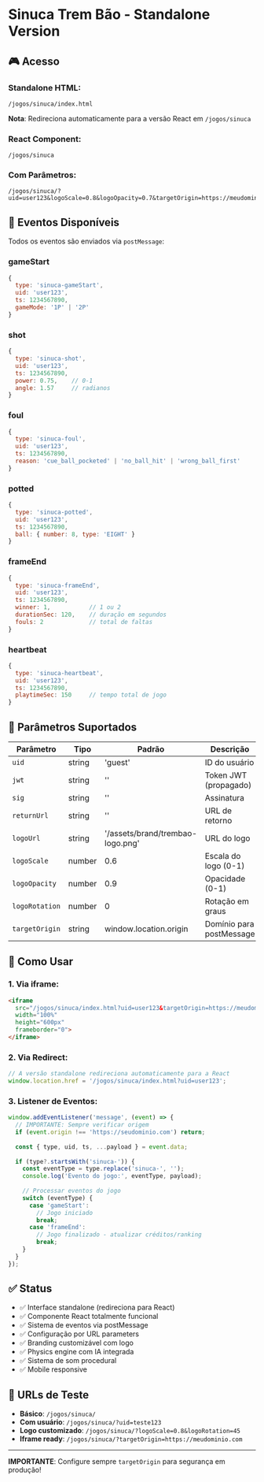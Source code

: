 # Sinuca Trem Bão - Standalone Version

## 🎮 Acesso

### Standalone HTML:
```
/jogos/sinuca/index.html
```
**Nota**: Redireciona automaticamente para a versão React em `/jogos/sinuca`

### React Component:
```
/jogos/sinuca
```

### Com Parâmetros:
```
/jogos/sinuca/?uid=user123&logoScale=0.8&logoOpacity=0.7&targetOrigin=https://meudominio.com
```

## 📡 Eventos Disponíveis

Todos os eventos são enviados via `postMessage`:

### gameStart
```javascript
{
  type: 'sinuca-gameStart',
  uid: 'user123',
  ts: 1234567890,
  gameMode: '1P' | '2P'
}
```

### shot
```javascript
{
  type: 'sinuca-shot',
  uid: 'user123',
  ts: 1234567890,
  power: 0.75,    // 0-1
  angle: 1.57     // radianos
}
```

### foul
```javascript
{
  type: 'sinuca-foul',
  uid: 'user123',
  ts: 1234567890,
  reason: 'cue_ball_pocketed' | 'no_ball_hit' | 'wrong_ball_first'
}
```

### potted
```javascript
{
  type: 'sinuca-potted',
  uid: 'user123',
  ts: 1234567890,
  ball: { number: 8, type: 'EIGHT' }
}
```

### frameEnd
```javascript
{
  type: 'sinuca-frameEnd',
  uid: 'user123',
  ts: 1234567890,
  winner: 1,           // 1 ou 2
  durationSec: 120,    // duração em segundos
  fouls: 2             // total de faltas
}
```

### heartbeat
```javascript
{
  type: 'sinuca-heartbeat',
  uid: 'user123',
  ts: 1234567890,
  playtimeSec: 150     // tempo total de jogo
}
```

## 🔧 Parâmetros Suportados

| Parâmetro | Tipo | Padrão | Descrição |
|-----------|------|--------|-----------|
| `uid` | string | 'guest' | ID do usuário |
| `jwt` | string | '' | Token JWT (propagado) |
| `sig` | string | '' | Assinatura |
| `returnUrl` | string | '' | URL de retorno |
| `logoUrl` | string | '/assets/brand/trembao-logo.png' | URL do logo |
| `logoScale` | number | 0.6 | Escala do logo (0-1) |
| `logoOpacity` | number | 0.9 | Opacidade (0-1) |
| `logoRotation` | number | 0 | Rotação em graus |
| `targetOrigin` | string | window.location.origin | Domínio para postMessage |

## 📱 Como Usar

### 1. Via iframe:
```html
<iframe 
  src="/jogos/sinuca/index.html?uid=user123&targetOrigin=https://meudominio.com"
  width="100%" 
  height="600px"
  frameborder="0">
</iframe>
```

### 2. Via Redirect:
```javascript
// A versão standalone redireciona automaticamente para a React
window.location.href = '/jogos/sinuca/index.html?uid=user123';
```

### 3. Listener de Eventos:
```javascript
window.addEventListener('message', (event) => {
  // IMPORTANTE: Sempre verificar origem
  if (event.origin !== 'https://seudominio.com') return;
  
  const { type, uid, ts, ...payload } = event.data;
  
  if (type?.startsWith('sinuca-')) {
    const eventType = type.replace('sinuca-', '');
    console.log('Evento do jogo:', eventType, payload);
    
    // Processar eventos do jogo
    switch (eventType) {
      case 'gameStart':
        // Jogo iniciado
        break;
      case 'frameEnd':
        // Jogo finalizado - atualizar créditos/ranking
        break;
    }
  }
});
```

## ✅ Status

- ✅ Interface standalone (redireciona para React)
- ✅ Componente React totalmente funcional
- ✅ Sistema de eventos via postMessage
- ✅ Configuração por URL parameters
- ✅ Branding customizável com logo
- ✅ Physics engine com IA integrada
- ✅ Sistema de som procedural
- ✅ Mobile responsive

## 🎯 URLs de Teste

- **Básico**: `/jogos/sinuca/`
- **Com usuário**: `/jogos/sinuca/?uid=teste123`
- **Logo customizado**: `/jogos/sinuca/?logoScale=0.8&logoRotation=45`
- **Iframe ready**: `/jogos/sinuca/?targetOrigin=https://meudominio.com`

---

**IMPORTANTE**: Configure sempre `targetOrigin` para segurança em produção!
